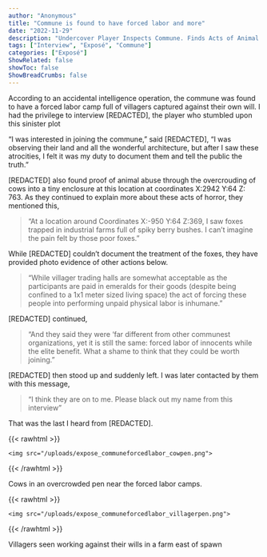 ```yaml
---
author: "Anonymous"
title: "Commune is found to have forced labor and more"
date: "2022-11-29"
description: "Undercover Player Inspects Commune. Finds Acts of Animal Cruelty and Forced Labor Camps."
tags: ["Interview", "Exposé", "Commune"]
categories: ["Exposé"]
ShowRelated: false
showToc: false
ShowBreadCrumbs: false
---
```


According to an accidental intelligence operation, the commune was found to have a forced labor camp full of villagers captured against their own will. I had the privilege to interview [REDACTED], the player who stumbled upon this sinister plot

“I was interested in joining the commune,” said [REDACTED], “I was observing their land and all the wonderful architecture, but after I saw these atrocities, I felt it was my duty to document them and tell the public the truth.”
 
[REDACTED] also found proof of animal abuse through the overcrouding of cows into a tiny enclosure at this location at coordinates X:2942 Y:64 Z: 763. As they continued to explain more about these acts of horror, they mentioned this, 

> “At a location around Coordinates X:-950 Y:64 Z:369, I saw foxes trapped in industrial farms full of spiky berry bushes. I can’t imagine the pain felt by those poor foxes.” 
	
While  [REDACTED] couldn’t document the treatment of the foxes, they have provided photo evidence of other actions below. 
	
> “While villager trading halls are somewhat acceptable as the participants are paid in emeralds for their goods (despite being confined to a 1x1 meter sized living space) the act of forcing these people into performing unpaid physical labor is inhumane.”  

[REDACTED] continued,

 > “And they said they were ‘far different from other communest organizations, yet it is still the same: forced labor of innocents while the elite benefit. What a shame to think that they could be worth joining.”

 [REDACTED] then stood up and suddenly left. I was later contacted by them with this message,

 > “I think they are on to me. Please black out my name from this interview”

That was the last I heard from [REDACTED].

{{< rawhtml >}}

    <img src="/uploads/expose_communeforcedlabor_cowpen.png">

{{< /rawhtml >}}

Cows in an overcrowded pen near the forced labor camps.

{{< rawhtml >}}

    <img src="/uploads/expose_communeforcedlabor_villagerpen.png">

{{< /rawhtml >}}

Villagers seen working against their wills in a farm east of spawn